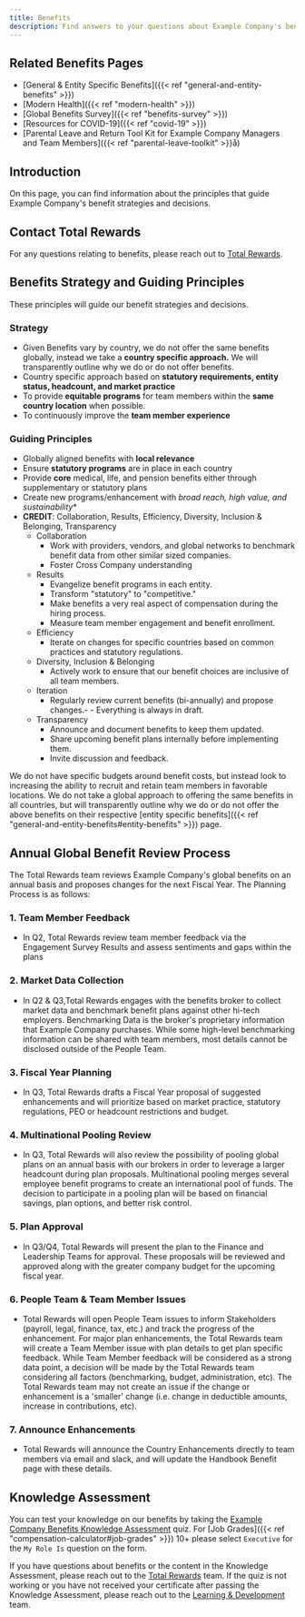 ```yaml
---
title: Benefits
description: Find answers to your questions about Example Company's benefits.
---
```


## Related Benefits Pages

- [General & Entity Specific Benefits]({{< ref "general-and-entity-benefits" >}})
- [Modern Health]({{< ref "modern-health" >}})
- [Global Benefits Survey]({{< ref "benefits-survey" >}})
- [Resources for COVID-19]({{< ref "covid-19" >}})
- [Parental Leave and Return Tool Kit for Example Company Managers and Team Members]({{< ref "parental-leave-toolkit" >}}å)

## Introduction

On this page, you can find information about the principles that guide Example Company's benefit strategies and decisions.

## Contact Total Rewards

For any questions relating to benefits, please reach out to [Total Rewards](/handbook/people-group/#how-to-reach-the-right-member-of-the-people-group).

## Benefits Strategy and Guiding Principles

These principles will guide our benefit strategies and decisions.

### Strategy

- Given Benefits vary by country, we do not offer the same benefits globally, instead we take a **country specific approach.** We will transparently outline why we do or do not offer benefits.
- Country specific approach based on **statutory requirements, entity status, headcount, and market practice**
- To provide **equitable programs** for team members within the **same country location** when possible.
- To continuously improve the **team member experience**

### Guiding Principles

- Globally aligned benefits with **local relevance**
- Ensure **statutory programs** are in place in each country
- Provide **core** medical, life, and pension benefits either through supplementary or statutory plans
- Create new programs/enhancement with *broad reach, high value, and sustainability**
- **CREDIT**: Collaboration, Results, Efficiency, Diversity, Inclusion & Belonging, Transparency
  - Collaboration
    - Work with providers, vendors, and global networks to benchmark benefit data from other similar sized companies.
    - Foster Cross Company understanding
  - Results
    - Evangelize benefit programs in each entity.
    - Transform "statutory" to "competitive."
    - Make benefits a very real aspect of compensation during the hiring process.
    - Measure team member engagement and benefit enrollment.
  - Efficiency
    - Iterate on changes for specific countries based on common practices and statutory regulations.
  - Diversity, Inclusion & Belonging
    - Actively work to ensure that our benefit choices are inclusive of all team members.
  - Iteration
    - Regularly review current benefits (bi-annually) and propose changes.- - Everything is always in draft.
  - Transparency
    - Announce and document benefits to keep them updated.
    - Share upcoming benefit plans internally before implementing them.
    - Invite discussion and feedback.

We do not have specific budgets around benefit costs, but instead look to increasing the ability to recruit and retain team members in favorable locations. We do not take a global approach to offering the same benefits in all countries, but will transparently outline why we do or do not offer the above benefits on their respective [entity specific benefits]({{< ref "general-and-entity-benefits#entity-benefits" >}}) page.

## Annual Global Benefit  Review Process

The Total Rewards team reviews Example Company's global benefits on an annual basis and proposes changes for the next Fiscal Year. The Planning Process is as follows:

### 1. Team Member Feedback

- In Q2, Total Rewards review  team member feedback via the Engagement Survey Results and assess  sentiments and gaps within the plans

### 2. Market Data Collection

- In Q2 & Q3,Total Rewards engages with the benefits broker to collect market data and benchmark benefit plans against other hi-tech employers.
Benchmarking Data is the broker's proprietary information that Example Company purchases. While some high-level benchmarking information can be shared with team members, most details cannot be disclosed outside of the People Team.

### 3. Fiscal Year Planning

- In Q3, Total Rewards drafts a Fiscal Year proposal of suggested enhancements and will prioritize based on market practice, statutory regulations, PEO or headcount restrictions and budget.

### 4. Multinational Pooling Review

- In Q3, Total Rewards will also review the possibility of pooling global plans on an annual basis with our brokers in order to leverage a larger headcount during plan proposals.
Multinational pooling merges several employee benefit programs to create an international pool of funds.
The decision to participate in a pooling plan will be based on financial savings, plan options, and better risk control.

### 5. Plan Approval

- In Q3/Q4, Total Rewards will present the plan to the Finance and Leadership Teams for approval. These proposals will be reviewed and approved along with the greater company budget for the upcoming fiscal year.

### 6. People Team & Team Member Issues

- Total Rewards will open People Team issues to inform Stakeholders (payroll, legal, finance, tax, etc.) and track the progress of the enhancement.
For major plan enhancements, the Total Rewards team will create a Team Member issue with plan details to get plan specific feedback. While Team Member feedback will be considered as a strong data point, a decision will be made by the Total Rewards team considering all factors (benchmarking, budget, administration, etc).  The Total Rewards team may not create an issue if the change or enhancement is a 'smaller' change (i.e. change in deductible amounts, increase in contributions, etc).

### 7. Announce Enhancements

- Total Rewards will announce the Country Enhancements directly to team members via email and slack, and will update the Handbook Benefit page with these details.

## Knowledge Assessment

You can test your knowledge on our benefits by taking the [Example Company Benefits Knowledge Assessment](https://docs.google.com/forms/d/e/1FAIpQLSekATud1Pzq6tHfX8bqXXu9kvMwLpUxOfoHWhD-GmSsSfEVeQ/viewform) quiz. For [Job Grades]({{< ref "compensation-calculator#job-grades" >}}) 10+ please select `Executive` for the `My Role Is` question on the form.

If you have questions about benefits or the content in the Knowledge Assessment, please reach out to the [Total Rewards](/handbook/people-group/#how-to-reach-the-right-member-of-the-people-group) team. If the quiz is not working or you have not received your certificate after passing the Knowledge Assessment, please reach out to the [Learning & Development](/handbook/people-group/learning-and-development/#how-to-communicate-with-us) team.
